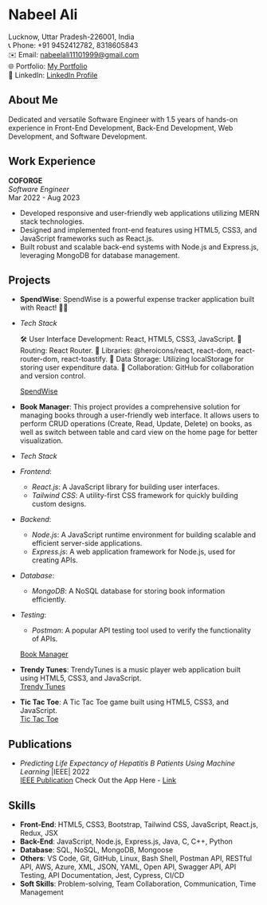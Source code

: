 # Nabeel Ali

Lucknow, Uttar Pradesh-226001, India  
📞 Phone: +91 9452412782, 8318605843  
✉️ Email: nabeelali11101999@gmail.com  
🌐 Portfolio: [My Portfolio](https://my-portfolio-x5ox.onrender.com/)  
💼 LinkedIn: [LinkedIn Profile](https://www.linkedin.com/in/nabeel-ali-66a771215/)  

## About Me
Dedicated and versatile Software Engineer with 1.5 years of hands-on experience in Front-End Development, Back-End Development, Web Development, and Software Development.

## Work Experience
**COFORGE**  
*Software Engineer*  
Mar 2022 - Aug 2023  
- Developed responsive and user-friendly web applications utilizing MERN stack technologies.
- Designed and implemented front-end features using HTML5, CSS3, and JavaScript frameworks such as React.js.
- Built robust and scalable back-end systems with Node.js and Express.js, leveraging MongoDB for database management.

## Projects

- **SpendWise**: SpendWise is a powerful expense tracker application built with React! 💼💸
  
- *Tech Stack*
  
  🛠️ User Interface Development: React, HTML5, CSS3, JavaScript.
  🔗 Routing: React Router.
  🎉 Libraries: @heroicons/react, react-dom, react-router-dom, react-toastify.
  💾 Data Storage: Utilizing localStorage for storing user expenditure data.
  🤝 Collaboration: GitHub for collaboration and version control.

  [SpendWise](https://spendwise-u0ro.onrender.com/)

- **Book Manager**: This project provides a comprehensive solution for managing books through a user-friendly web interface. It allows users to perform CRUD operations (Create, Read, Update, Delete) on books, as well as switch between table and card view on the home page for better visualization.
  
- *Tech Stack*

- *Frontend*:
  - *React.js*: A JavaScript library for building user interfaces.
  - *Tailwind CSS*: A utility-first CSS framework for quickly building custom designs.

- *Backend*:
  - *Node.js*: A JavaScript runtime environment for building scalable and efficient server-side applications.
  - *Express.js*: A web application framework for Node.js, used for creating APIs.

- *Database*:
  - *MongoDB*: A NoSQL database for storing book information efficiently.

- *Testing*:
  - *Postman*: A popular API testing tool used to verify the functionality of APIs.

  [Book Manager](https://book-manager-im56.onrender.com)
  
- **Trendy Tunes**: TrendyTunes is a music player web application built using HTML5, CSS3, and JavaScript.  
  [Trendy Tunes](https://spotify-qnho.onrender.com/)
  
- **Tic Tac Toe**: A Tic Tac Toe game built using HTML5, CSS3, and JavaScript.  
  [Tic Tac Toe](https://mytictactoe-qrf1.onrender.com/)

## Publications
- *Predicting Life Expectancy of Hepatitis B Patients Using Machine Learning* |IEEE| 2022  
  [IEEE Publication](https://ieeexplore.ieee.org/document/9793025)
  Check Out the App Here - [Link](https://hep-app-cgrepsb3gakjgj9n9ujtmr.streamlit.app/)

## Skills
- **Front-End**: HTML5, CSS3, Bootstrap, Tailwind CSS, JavaScript, React.js, Redux, JSX  
- **Back-End**: JavaScript, Node.js, Express.js, Java, C, C++, Python  
- **Database**: SQL, NoSQL, MongoDB, Mongoose  
- **Others**: VS Code, Git, GitHub, Linux, Bash Shell, Postman API, RESTful API, AWS, Azure, XML, JSON, YAML, Open API, Swagger API, API Testing, API Documentation, Jest, Cypress, CI/CD   
- **Soft Skills**: Problem-solving, Team Collaboration, Communication, Time Management  

